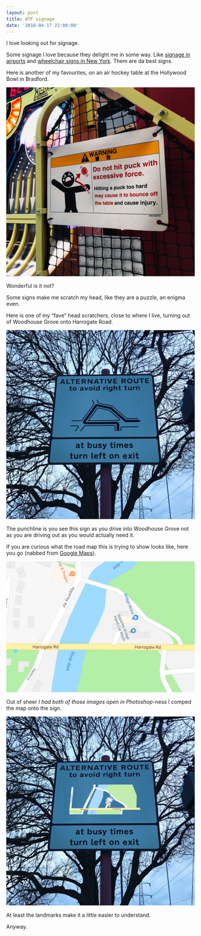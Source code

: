 ```yaml
---
layout: post
title: WTF signage
date: '2018-04-17 22:00:00'
---
```

I love looking out for signage.

Some signage I love because they delight me in some way. Like [signage in airports](/air-lines/) and [wheelchair signs in New York](/a-sense-of-doing-something/). Them are da best signs.

Here is another of my favourites, on an air hockey table at the Hollywood Bowl in Bradford.

![Sign at Hollywood Bowl](/assets/hollywood-bowl-sign.jpg)

Wonderful is it not?

Some signs make me scratch my head, like they are a puzzle, an enigma even.

Here is one of my “fave” head scratchers, close to where I live, turning out of Woodhouse Grove onto Harrogate Road.

![The sign giving instructions how to turn out onto Harrogate Road](/assets/17-04-2018-harrogate-road-sign.jpg)

The punchline is you see this sign as you drive into Woodhouse Grove not as you are driving out as you would actually need it.

If you are curious what the road map this is trying to show looks like, here you go (nabbed from [Google Maps](https://www.google.co.uk/maps/@53.8376677,-1.7036211,17z)).

![Screenshot of the road map from Google Maps, showing the area of Harrogate Road shown in the sign](/assets/17-04-2018-harrogate-road-sign-map.jpg)

Out of sheer _I had both of those images open in Photoshop_-ness I comped the map onto the sign.

![I need a new hobby](/assets/17-04-2018-harrogate-road-sign-comp.jpg)

At least the landmarks make it a little easier to understand.

Anyway.
